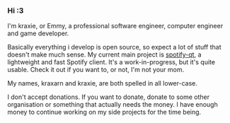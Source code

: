 ### Hi :3

I'm kraxie, or Emmy, a professional software engineer, computer engineer and game developer.

Basically everything i develop is open source, so expect a lot of stuff that doesn't make much sense. My current main project is [spotify-qt](https://github.com/kraxarn/spotify-qt), a lightweight and fast Spotify client. It's a work-in-progress, but it's quite usable. Check it out if you want to, or not, I'm not your mom.

My names, kraxarn and kraxie, are both spelled in all lower-case.

I don't accept donations. If you want to donate, donate to some other organisation or something that actually needs the money. I have enough money to continue working on my side projects for the time being.
